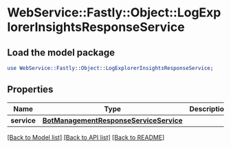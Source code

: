 # WebService::Fastly::Object::LogExplorerInsightsResponseService

## Load the model package
```perl
use WebService::Fastly::Object::LogExplorerInsightsResponseService;
```

## Properties
Name | Type | Description | Notes
------------ | ------------- | ------------- | -------------
**service** | [**BotManagementResponseServiceService**](BotManagementResponseServiceService.md) |  | [optional] 

[[Back to Model list]](../README.md#documentation-for-models) [[Back to API list]](../README.md#documentation-for-api-endpoints) [[Back to README]](../README.md)


